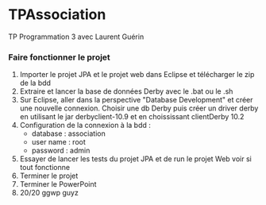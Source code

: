 TPAssociation
=============

TP Programmation 3 avec Laurent Guérin


### Faire fonctionner le projet

1. Importer le projet JPA et le projet web dans Eclipse et télécharger le zip de la bdd
2. Extraire et lancer la base de données Derby avec le .bat ou le .sh
3. Sur Eclipse, aller dans la perspective "Database Development" et créer une nouvelle connexion. Choisir une db Derby puis créer un driver derby en utilisant le jar derbyclient-10.9 et en choississant clientDerby 10.2  
4. Configuration de la connexion à la bdd : 
    * database : association  
    * user name : root  
    * password : admin
5. Essayer de lancer les tests du projet JPA et de run le projet Web voir si tout fonctionne
6. Terminer le projet
7. Terminer le PowerPoint
8. 20/20 ggwp guyz
